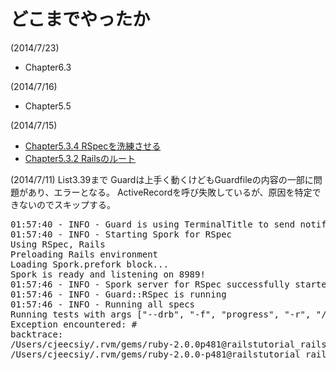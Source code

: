 # どこまでやったか
(2014/7/23)
- Chapter6.3

(2014/7/16)
- Chapter5.5

(2014/7/15)
- [Chapter5.3.4 RSpecを洗練させる](http://railstutorial.jp/chapters/filling-in-the-layout?version=4.0#sec-pretty_rspec)
- [Chapter5.3.2 Railsのルート](http://railstutorial.jp/chapters/filling-in-the-layout?version=4.0#sec-rails_routes)

(2014/7/11)
List3.39まで
Guardは上手く動くけどもGuardfileの内容の一部に問題があり、エラーとなる。
ActiveRecordを呼び失敗しているが、原因を特定できないのでスキップする。

<pre>
01:57:40 - INFO - Guard is using TerminalTitle to send notifications.
01:57:40 - INFO - Starting Spork for RSpec
Using RSpec, Rails
Preloading Rails environment
Loading Spork.prefork block...
Spork is ready and listening on 8989!
01:57:46 - INFO - Spork server for RSpec successfully started
01:57:46 - INFO - Guard::RSpec is running
01:57:46 - INFO - Running all specs
Running tests with args ["--drb", "-f", "progress", "-r", "/Users/cjeecsiy/.rvm/gems/ruby-2.0.0-p481@railstutorial_rails_4_0/gems/guard-rspec-2.5.0/lib/guard/rspec/formatter.rb", "-f", "Guard::RSpec::Formatter", "--failure-exit-code", "2", "spec"]...
Exception encountered: #<ActiveRecord::ConnectionNotEstablished: ActiveRecord::ConnectionNotEstablished>
backtrace:
/Users/cjeecsiy/.rvm/gems/ruby-2.0.0p481@railstutorial_rails_4_0/gems/activerecord-4.0.4/lib/active_record/connection_adapters/abstract/connection_pool.rb:546:in `retrieve_connection'
/Users/cjeecsiy/.rvm/gems/ruby-2.0.0-p481@railstutorial_rails_4_0/gems/activerecord-4.0.4/lib/active_record/connection_handling.rb:79:in `retrieve_connection'
</pre>
